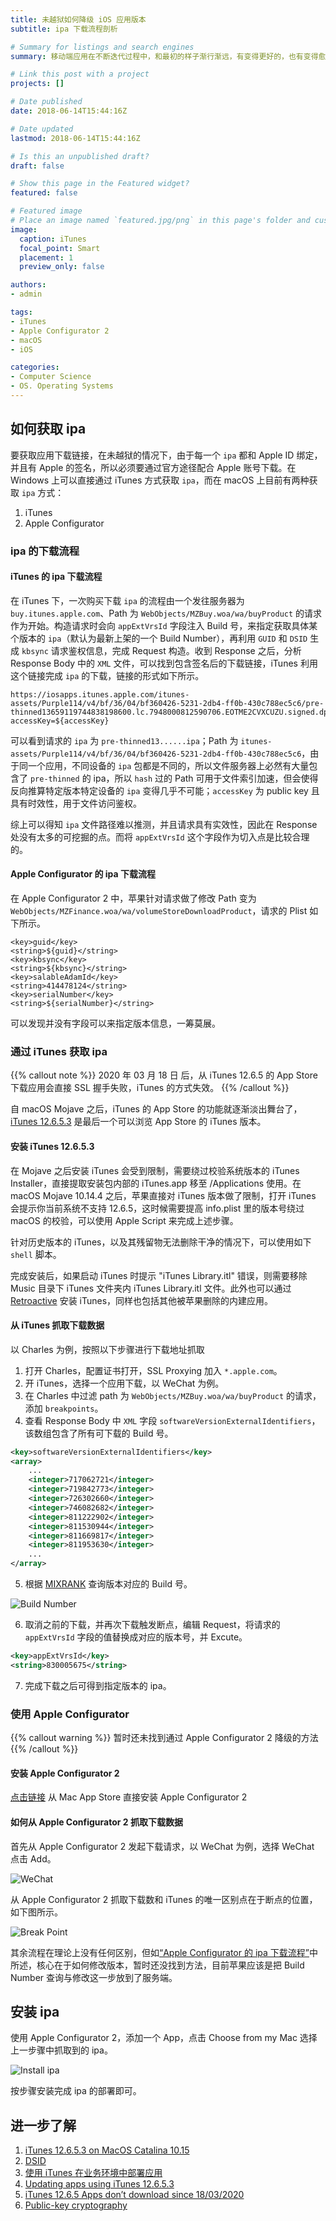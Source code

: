 ```yaml
---
title: 未越狱如何降级 iOS 应用版本 
subtitle: ipa 下载流程剖析

# Summary for listings and search engines
summary: 移动端应用在不断迭代过程中，和最初的样子渐行渐远，有变得更好的，也有变得愈来愈糟糕的，所以降级 iOS 应用版本就变成了一个潜在的需求。

# Link this post with a project
projects: []

# Date published
date: 2018-06-14T15:44:16Z

# Date updated
lastmod: 2018-06-14T15:44:16Z

# Is this an unpublished draft?
draft: false

# Show this page in the Featured widget?
featured: false

# Featured image
# Place an image named `featured.jpg/png` in this page's folder and customize its options here.
image:
  caption: iTunes
  focal_point: Smart
  placement: 1
  preview_only: false

authors:
- admin

tags:
- iTunes
- Apple Configurator 2
- macOS
- iOS

categories:
- Computer Science 
- OS. Operating Systems
---
```


## 如何获取 ipa

要获取应用下载链接，在未越狱的情况下，由于每一个 `ipa` 都和 Apple ID 绑定，并且有 Apple 的签名，所以必须要通过官方途径配合 Apple 账号下载。在 Windows 上可以直接通过 iTunes 方式获取 `ipa`，而在 macOS 上目前有两种获取 `ipa` 方式：
1. iTunes
2. Apple Configurator


### ipa 的下载流程

#### iTunes 的 ipa 下载流程

在 iTunes 下，一次购买下载 `ipa` 的流程由一个发往服务器为 `buy.itunes.apple.com`、Path 为 `WebObjects/MZBuy.woa/wa/buyProduct` 的请求作为开始。构造请求时会向 `appExtVrsId` 字段注入 Build 号，来指定获取具体某个版本的 `ipa`（默认为最新上架的一个 Build Number），再利用 `GUID` 和 `DSID` 生成 `kbsync` 请求鉴权信息，完成 Request 构造。收到 Response 之后，分析 Response Body 中的 `XML` 文件，可以找到包含签名后的下载链接，iTunes 利用这个链接完成 `ipa` 的下载，链接的形式如下所示。

```shell
https://iosapps.itunes.apple.com/itunes-assets/Purple114/v4/bf/36/04/bf360426-5231-2db4-ff0b-430c788ec5c6/pre-thinned13659119744838198600.lc.7948000812590706.EOTME2CVXCUZU.signed.dpkg.ipa?accessKey=${accessKey}
```

可以看到请求的 `ipa` 为 `pre-thinned13......ipa`；Path 为 `itunes-assets/Purple114/v4/bf/36/04/bf360426-5231-2db4-ff0b-430c788ec5c6`，由于同一个应用，不同设备的 `ipa` 包都是不同的，所以文件服务器上必然有大量包含了 `pre-thinned` 的 ipa，所以 `hash` 过的 Path 可用于文件索引加速，但会使得反向推算特定版本特定设备的 `ipa` 变得几乎不可能；`accessKey` 为 public key 且具有时效性，用于文件访问鉴权。

综上可以得知 `ipa` 文件路径难以推测，并且请求具有实效性，因此在 Response 处没有太多的可挖掘的点。而将 `appExtVrsId` 这个字段作为切入点是比较合理的。


#### Apple Configurator 的 ipa 下载流程

在 Apple Configurator 2 中，苹果针对请求做了修改 Path 变为 `WebObjects/MZFinance.woa/wa/volumeStoreDownloadProduct`，请求的 Plist 如下所示。

```
<key>guid</key>
<string>${guid}</string>
<key>kbsync</key>
<string>${kbsync}</string>
<key>salableAdamId</key>
<string>414478124</string>
<key>serialNumber</key>
<string>${serialNumber}</string>
```

可以发现并没有字段可以来指定版本信息，一筹莫展。


### 通过 iTunes 获取 ipa

{{% callout note %}}
2020 年 03 月 18 日 后，从 iTunes 12.6.5 的 App Store 下载应用会直接 SSL 握手失败，iTunes 的方式失效。
{{% /callout %}}

自 macOS Mojave 之后，iTunes 的 App Store 的功能就逐渐淡出舞台了，[iTunes 12.6.5.3](https://secure-appldnld.apple.com/itunes12/091-87821-20180912-69177170-B085-11E8-B6AB-C1D03409AD2A/iTunes12.6.5.dmg) 是最后一个可以浏览 App Store 的 iTunes 版本。


#### 安装 iTunes 12.6.5.3

在 Mojave 之后安装 iTunes 会受到限制，需要绕过校验系统版本的 iTunes Installer，直接提取安装包内部的 iTunes.app 移至 /Applications 使用。在 macOS Mojave 10.14.4 之后，苹果直接对 iTunes 版本做了限制，打开 iTunes 会提示你当前系统不支持 12.6.5，这时候需要提高 info.plist 里的版本号绕过 macOS 的校验，可以使用 Apple Script 来完成上述步骤。

<script src="https://gist.github.com/0xxd0/c5e410690e501de1786e72499b03eff4.js"></script>

针对历史版本的 iTunes，以及其残留物无法删除干净的情况下，可以使用如下 `shell` 脚本。

<script src="https://gist.github.com/0xxd0/f4ad266c6df5b9b62433f86a0881b9b6.js"></script>

完成安装后，如果启动 iTunes 时提示 "iTunes Library.itl" 错误，则需要移除 Music 目录下 iTunes 文件夹内 iTunes Library.itl 文件。此外也可以通过 [Retroactive](https://github.com/cormiertyshawn895/Retroactive) 安装 iTunes，同样也包括其他被苹果删除的内建应用。


#### 从 iTunes 抓取下载数据

以 Charles 为例，按照以下步骤进行下载地址抓取

1. 打开 Charles，配置证书打开，SSL Proxying 加入 `*.apple.com`。
2. 开 iTunes，选择一个应用下载，以 WeChat 为例。
3. 在 Charles 中过滤 path 为 `WebObjects/MZBuy.woa/wa/buyProduct` 的请求，添加 `breakpoints`。
4. 查看 Response Body 中 `XML` 字段 `softwareVersionExternalIdentifiers`，该数组包含了所有可下载的 Build 号。

```xml
<key>softwareVersionExternalIdentifiers</key>
<array>
    ...
    <integer>717062721</integer>
    <integer>719842773</integer>
    <integer>726302660</integer>
    <integer>746082682</integer>
    <integer>811222902</integer>
    <integer>811530944</integer>
    <integer>811669817</integer>
    <integer>811953630</integer>
    ...
</array>
```

5. 根据 [MIXRANK](https://mixrank.com/appstore/apps/414478124/versions) 查询版本对应的 Build 号。

![Build Number](./build-version-map.png)

6. 取消之前的下载，并再次下载触发断点，编辑 Request，将请求的 `appExtVrsId` 字段的值替换成对应的版本号，并 Excute。

```xml
<key>appExtVrsId</key>
<string>830005675</string>
```

7. 完成下载之后可得到指定版本的 ipa。


### 使用 Apple Configurator

{{% callout warning %}}
暂时还未找到通过 Apple Configurator 2 降级的方法
{{% /callout %}}

#### 安装 Apple Configurator 2 

[点击链接](https://apps.apple.com/cn/app/apple-configurator-2/id1037126344) 从 Mac App Store 直接安装 Apple Configurator 2 


#### 如何从 Apple Configurator 2 抓取下载数据

首先从 Apple Configurator 2 发起下载请求，以 WeChat 为例，选择 WeChat 点击 Add。

![WeChat](apple-configurator-2-wechat.png)

从 Apple Configurator 2 抓取下载数和 iTunes 的唯一区别点在于断点的位置，如下图所示。

![Break Point](./buyitunes-breakpoint.png)

其余流程在理论上没有任何区别，但如[“Apple Configurator 的 ipa 下载流程”](#Apple-Configurator-的-ipa-下载流程)中所述，核心在于如何修改版本，暂时还没找到方法，目前苹果应该是把 Build Number 查询与修改这一步放到了服务端。


## 安装 ipa

使用 Apple Configurator 2，添加一个 App，点击 Choose from my Mac 选择上一步骤中抓取到的 ipa。

![Install ipa](./apple-configurator-2-install-ipa.png)

按步骤安装完成 ipa 的部署即可。


## 进一步了解

1. [iTunes 12.6.5.3 on MacOS Catalina 10.15](https://forums.macrumors.com/threads/itunes-12-6-5-3-on-macos-catalina-10-15.2184518/)
2. [DSID](https://www.theiphonewiki.com/wiki/DSID)
3. [使用 iTunes 在业务环境中部署应用](https://support.apple.com/zh-cn/HT208079)
4. [Updating apps using iTunes 12.6.5.3](https://discussions.apple.com/thread/251200031?page=2)
5. [iTunes 12.6.5 Apps don’t download since 18/03/2020](https://discussions.apple.com/thread/251211447)
6. [Public-key cryptography](https://en.wikipedia.org/wiki/Public-key_cryptography)